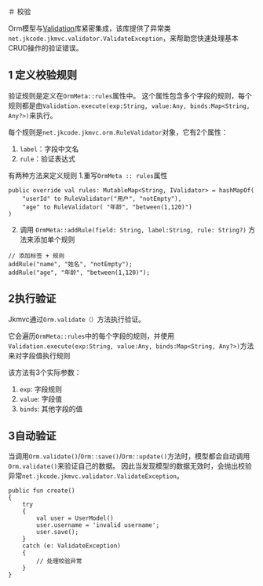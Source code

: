 ＃ 校验

Orm模型与[Validation](../common/validation/validation.cn.md)库紧密集成，该库提供了异常类`net.jkcode.jkmvc.validator.ValidateException`，来帮助您快速处理基本CRUD操作的验证错误。

## 1 定义校验规则

验证规则是定义在`OrmMeta::rules`属性中。 这个属性包含多个字段的规则，每个规则都是由`Validation.execute(exp:String, value:Any, binds:Map<String, Any?>)`来执行。

每个规则是`net.jkcode.jkmvc.orm.RuleValidator`对象，它有2个属性：
1. `label`：字段中文名
2. `rule`：验证表达式

有两种方法来定义规则
1.重写`OrmMeta :: rules`属性

```
public override val rules: MutableMap<String, IValidator> = hashMapOf(
	"userId" to RuleValidator("用户", "notEmpty"),
	"age" to RuleValidator( "年龄", "between(1,120)")
)
```

2. 调用 `OrmMeta::addRule(field: String, label:String, rule: String?)` 方法来添加单个规则

```
// 添加标签 + 规则
addRule("name", "姓名", "notEmpty");
addRule("age", "年龄", "between(1,120)");
```

## 2执行验证

Jkmvc通过`Orm.validate（）`方法执行验证。

它会遍历`OrmMeta::rules`中的每个字段的规则，并使用`Validation.execute(exp:String, value:Any, binds:Map<String, Any?>)`方法来对字段值执行规则

该方法有3个实际参数：
1. `exp`: 字段规则
2. `value`: 字段值
3. `binds`: 其他字段的值

## 3自动验证

当调用`Orm.validate()`/`Orm::save()`/`Orm::update()`方法时，模型都会自动调用`Orm.validate()`来验证自己的数据。 因此当发现模型的数据无效时，会抛出校验异常`net.jkcode.jkmvc.validator.ValidateException`。

```
public fun create()
{
	try
	{
		val user = UserModel()
		user.username = 'invalid username';
		user.save();
	}
	catch (e: ValidateException)
	{
		// 处理校验异常
	}
}
```